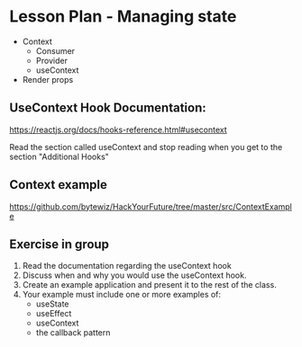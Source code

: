 # Lesson Plan - Managing state

- Context
  - Consumer
  - Provider
  - useContext
- Render props

## UseContext Hook Documentation:

https://reactjs.org/docs/hooks-reference.html#usecontext

Read the section called useContext and stop reading when you get to the section "Additional Hooks"

## Context example

https://github.com/bytewiz/HackYourFuture/tree/master/src/ContextExample


## Exercise in group

  1. Read the documentation regarding the useContext hook
  2. Discuss when and why you would use the useContext hook.
  3. Create an example application and present it to the rest of the class. 
  4. Your example must include one or more examples of:
      * useState
      * useEffect
      * useContext
      * the callback pattern